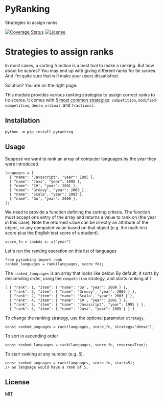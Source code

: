 # PyRanking
Strategies to assign ranks

[![Coverage Status](https://img.shields.io/coveralls/quocvu/pyranking.svg?style=for-the-badge)](https://coveralls.io/github/quocvu/pyranking)
[![License](https://img.shields.io/github/license/quocvu/pyranking.svg?style=for-the-badge)](https://github.com/quocvu/pyranking/blob/master/LICENSE)

# Strategies to assign ranks

In most cases, a sorting function is a best tool to make a ranking. But how
about tie scores? You may end up with giving different ranks for tie scores.
And I'm quite sure that will make your users dissatisfied.

Solution? You are on the right page.

This module provides various ranking strategies to assign correct ranks to tie
scores. It comes with [5 most common strategies](http://en.wikipedia.org/wiki/Ranking#Strategies_for_assigning_rankings):
`competition`, `modified-competition`, `dense`, `ordinal`, and `fractional`.

## Installation

    python -m pip install pyranking

## Usage

Suppose we want to rank an array of computer languages by the year they were
introduced.

```
languages = [
  { "name": 'Javascript', "year": 1995 },
  { "name": 'Java', "year": 1995 },
  { "name": 'C#', "year": 2001 },
  { "name": 'Groovy', "year": 2003 },
  { "name": 'Scala', "year": 2003 },
  { "name": 'Go', "year": 2009 },
];
```

We need to provide a function defining the sorting criteria. The function
must accept one entry of the array and returns a value to rank on (the year
in this case). Note the returned value can be directly an attribute of the
object, or any computed value based on that object (e.g. the math test score
plus the English test score of a student).

```
score_fn = lambda x: x["year"]
```

Let's run the ranking operation on this list of languages

```
from pyranking import rank
ranked_languages = rank(languages, score_fn);
```

The `ranked_languages` is an array that looks like below. By default, it sorts
by descending order, using the `competition` strategy, and starts ranking at 1

```
[ { "rank": 1, "item": { "name": 'Go', "year": 2009 } },
  { "rank": 2, "item": { "name": 'Groovy', "year": 2003 } },
  { "rank": 2, "item": { "name": 'Scala', "year": 2003 } },
  { "rank": 4, "item": { "name": 'C#', "year": 2001 } },
  { "rank": 5, "item": { "name": 'Javascript', "year": 1995 } },
  { "rank": 5, "item": { "name": 'Java', "year": 1995 } } ]
```

To change the ranking strategy, use the optional parameter `strategy`.

```
const ranked_anguages = rank(languages, score_fn, strategy="dense");
```

To sort in ascending order

```
const ranked_languages = rank(languages, score_fn, reverse=True);
```

To start ranking at any number (e.g. 5).

```
const ranked_anguages = rank(languages, score_fn, start=5);
// Go language would have a rank of 5.
```

## License

[MIT](https://github.com/quocvu/pyranking/blob/master/LICENSE)

